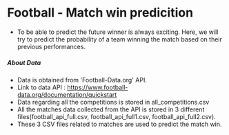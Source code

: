# Football - Match win predicition
- To be able to predict the future winner is always exciting. Here, we will try to predict the probability of a team winning the match based on their previous performances. 

##### About Data
- Data is obtained from 'Football-Data.org' API.
- Link to data API : https://www.football-data.org/documentation/quickstart
- Data regarding all the competitions is stored in all_competitions.csv
- All the matches data collected from the API is stored in 3 different files(football_api_full.csv, football_api_full1.csv, football_api_full2.csv).
- These 3 CSV files related to matches are used to predict the match win.
